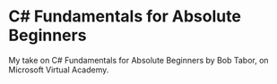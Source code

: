 # C# Fundamentals for Absolute Beginners
My take on C# Fundamentals for Absolute Beginners by Bob Tabor, on Microsoft Virtual Academy.
